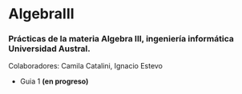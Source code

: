 # AlgebraIII

### Prácticas de la materia Algebra III, ingeniería informática Universidad Austral.

Colaboradores: Camila Catalini, Ignacio Estevo


<ul><li>Guia 1 <b>(en progreso)</b></li></ul>
